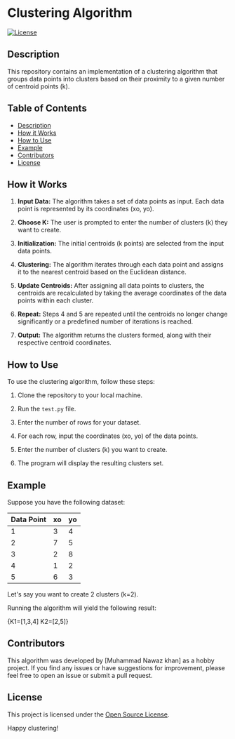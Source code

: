 # Clustering Algorithm

[![License](https://img.shields.io/badge/license-Open%20Source-green.svg)](LICENSE)

## Description

This repository contains an implementation of a clustering algorithm that groups data points into clusters based on their proximity to a given number of centroid points (k).

## Table of Contents

- [Description](#description)
- [How it Works](#how-it-works)
- [How to Use](#how-to-use)
- [Example](#example)
- [Contributors](#contributors)
- [License](#license)

## How it Works

1. **Input Data:** The algorithm takes a set of data points as input. Each data point is represented by its coordinates (xo, yo).

2. **Choose K:** The user is prompted to enter the number of clusters (k) they want to create.

3. **Initialization:** The initial centroids (k points) are selected from the input data points.

4. **Clustering:** The algorithm iterates through each data point and assigns it to the nearest centroid based on the Euclidean distance.

5. **Update Centroids:** After assigning all data points to clusters, the centroids are recalculated by taking the average coordinates of the data points within each cluster.

6. **Repeat:** Steps 4 and 5 are repeated until the centroids no longer change significantly or a predefined number of iterations is reached.

7. **Output:** The algorithm returns the clusters formed, along with their respective centroid coordinates.

## How to Use

To use the clustering algorithm, follow these steps:

1. Clone the repository to your local machine.

2. Run the `test.py` file.

3. Enter the number of rows for your dataset.

4. For each row, input the coordinates (xo, yo) of the data points.

5. Enter the number of clusters (k) you want to create.

6. The program will display the resulting clusters set.

## Example

Suppose you have the following dataset:

| Data Point | xo | yo |
|------------|----|----|
|  1         | 3  | 4  |
|  2         | 7  | 5  |
|  3         | 2  | 8  |
|  4         | 1  | 2  |
|  5         | 6  | 3  |

Let's say you want to create 2 clusters (k=2).

Running the algorithm will yield the following result:

{K1=[1,3,4] K2=[2,5]}


## Contributors

This algorithm was developed by [Muhammad Nawaz khan] as a hobby project.
If you find any issues or have suggestions for improvement, please feel free to open an issue or submit a pull request.

## License

This project is licensed under the [Open Source License](LICENSE).

Happy clustering!



